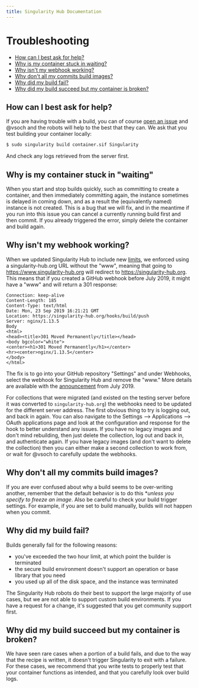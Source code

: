 ```yaml
---
title: Singularity Hub Documentation
---
```


# Troubleshooting

 - [How can I best ask for help?](#how-can-i-best-ask-for-help)
 - [Why is my container stuck in waiting?](#why-is-my-container-stuck-in-waiting)
 - [Why isn't my webhook working?](#why-isnt-my-webhook-working)
 - [Why don't all my commits build images?](#why-dont-all-my-commits-build-images)
 - [Why did my build fail?](#why-did-my-build-fail)
 - [Why did my build succeed but my container is broken?](#why-did-my-build-succeed-but-my-container-is-broken)

## How can I best ask for help?

If you are having trouble with a build, you can of course [open an issue](https://github.com/singularityhub/singularityhub.github.io/issues) and @vsoch and the robots will help to the best that they can. 
We ask that you test building your container locally:


```bash
$ sudo singularity build container.sif Singularity
```

And check any logs retrieved from the server first.


## Why is my container stuck in "waiting"

When you start and stop builds quickly, such as committing to create a container, and then immediately committing again, the instance sometimes is delayed in coming down, and as a result the (equivalently named) instance is not created. This is a bug that we will fix, and in the meantime if you run into this issue you can cancel a currently running build first and then commit. If you already triggered the error, simply delete the container and build again.

## Why isn't my webhook working?

When we updated Singularity Hub to include new [limits](https://singularityhub.github.io/singularityhub-docs/2019/release-announcement/), we enforced using a singularity-hub.org URL without the "www", meaning that
going to https://www.singularity-hub.org will redirect to https://singularity-hub.org. This means
that if you created a GitHub webhook before July 2019, it might have a "www" and will return a 301 response:

```
Connection: keep-alive
Content-Length: 185
Content-Type: text/html
Date: Mon, 23 Sep 2019 16:21:21 GMT
Location: https://singularity-hub.org/hooks/build/push
Server: nginx/1.13.5
Body
<html>
<head><title>301 Moved Permanently</title></head>
<body bgcolor="white">
<center><h1>301 Moved Permanently</h1></center>
<hr><center>nginx/1.13.5</center>
</body>
</html>
```

The fix is to go into your GitHub repository "Settings" and under Webhooks, select
the webhook for Singularity Hub and remove the "www." More details are available
with the [announcement](https://singularityhub.github.io/singularityhub-docs/2019/open-for-building/#webhooks)
from July 2019.

For collections that were migrated (and existed on the testing server before it was converted to `singularity-hub.org`) the webhooks need to be updated for the different server address. The first obvious thing to try is logging out, and back in again. You can also navigate to the Settings --> Applications --> OAuth applications page and look at the configuration and response for the hook to better understand any issues. If you have no legacy images and don't mind rebuilding, then just delete the collection, log out and back in, and authenticate again. If you have legacy images (and don't want to delete the collection) then you can either make a second collection to work from, or wait for @vsoch to carefully update the webhooks.

## Why don't all my commits build images?

If you are ever confused about why a build seems to be over-writing another, remember that the default behavior is to do this **unless you specify to freeze an image*. Also be careful to check your build trigger settings. For example, if you are set to build manually, builds will not happen when you commit.

## Why did my build fail?

Builds generally fail for the following reasons:

 - you've exceeded the two hour limit, at which point the builder is terminated
 - the secure build environment doesn't support an operation or base library that you need
 - you used up all of the disk space, and the instance was terminated

The Singularity Hub robots do their best to support the large majority of use cases, but
we are not able to support custom build environments. If you have a request for a change, it's suggested
that you get community support first.

## Why did my build succeed but my container is broken?

We have seen rare cases when a portion of a build fails, and due to the way that
the recipe is written, it doesn't trigger Singularity to exit with a failure. 
For these cases, we recommend that you write tests to properly test that your container
functions as intended, and that you carefully look over build logs.
